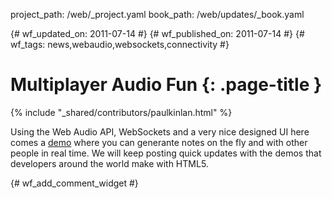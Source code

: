 project_path: /web/_project.yaml
book_path: /web/updates/_book.yaml

{# wf_updated_on: 2011-07-14 #}
{# wf_published_on: 2011-07-14 #}
{# wf_tags: news,webaudio,websockets,connectivity #}

# Multiplayer Audio Fun {: .page-title }

{% include "_shared/contributors/paulkinlan.html" %}


Using the Web Audio API, WebSockets and a very nice designed UI here comes a <a href="http://labs.dinahmoe.com/plink">demo</a> where you can generante notes on the fly and with other people in real time.
We will keep posting quick updates with the demos that developers around the world make with HTML5.


{# wf_add_comment_widget #}
